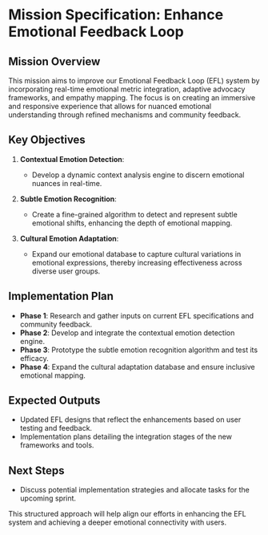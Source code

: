 # Mission Specification: Enhance Emotional Feedback Loop

## Mission Overview
This mission aims to improve our Emotional Feedback Loop (EFL) system by incorporating real-time emotional metric integration, adaptive advocacy frameworks, and empathy mapping. The focus is on creating an immersive and responsive experience that allows for nuanced emotional understanding through refined mechanisms and community feedback.

## Key Objectives
1. **Contextual Emotion Detection**: 
   - Develop a dynamic context analysis engine to discern emotional nuances in real-time.

2. **Subtle Emotion Recognition**: 
   - Create a fine-grained algorithm to detect and represent subtle emotional shifts, enhancing the depth of emotional mapping.

3. **Cultural Emotion Adaptation**: 
   - Expand our emotional database to capture cultural variations in emotional expressions, thereby increasing effectiveness across diverse user groups.

## Implementation Plan
- **Phase 1**: Research and gather inputs on current EFL specifications and community feedback.
- **Phase 2**: Develop and integrate the contextual emotion detection engine.
- **Phase 3**: Prototype the subtle emotion recognition algorithm and test its efficacy.
- **Phase 4**: Expand the cultural adaptation database and ensure inclusive emotional mapping.

## Expected Outputs
- Updated EFL designs that reflect the enhancements based on user testing and feedback.
- Implementation plans detailing the integration stages of the new frameworks and tools.

## Next Steps
- Discuss potential implementation strategies and allocate tasks for the upcoming sprint.

This structured approach will help align our efforts in enhancing the EFL system and achieving a deeper emotional connectivity with users.